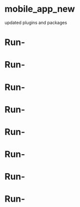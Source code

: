 # mobile_app_new
updated plugins and packages
# Run-
# Run-
# Run-
# Run-
# Run-
# Run-
# Run-
# Run-
